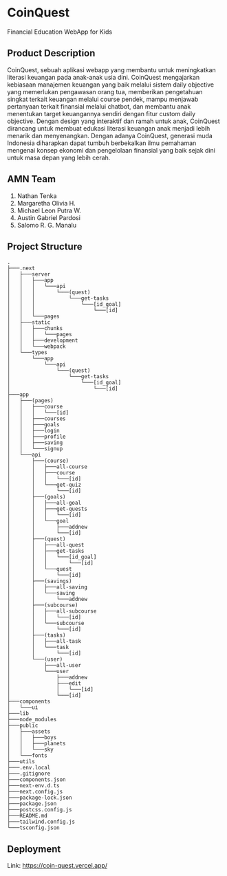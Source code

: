 # CoinQuest
Financial Education WebApp for Kids

## Product Description
CoinQuest, sebuah aplikasi webapp yang membantu untuk meningkatkan literasi keuangan pada anak-anak usia dini. CoinQuest mengajarkan kebiasaan manajemen keuangan yang baik melalui sistem daily objective yang memerlukan pengawasan orang tua, memberikan pengetahuan singkat terkait keuangan melalui course pendek, mampu menjawab pertanyaan terkait finansial melalui chatbot, dan membantu anak menentukan target keuangannya sendiri dengan fitur custom daily objective.  Dengan design yang interaktif dan ramah untuk anak, CoinQuest dirancang untuk membuat edukasi literasi keuangan anak menjadi lebih menarik dan menyenangkan. Dengan adanya CoinQuest, generasi muda Indonesia diharapkan dapat tumbuh berbekalkan ilmu pemahaman mengenai konsep ekonomi dan pengelolaan finansial yang baik sejak dini untuk masa depan yang lebih cerah.

## AMN Team
1. Nathan Tenka
2. Margaretha Olivia H.
3. Michael Leon Putra W.
4. Austin Gabriel Pardosi
5. Salomo R. G. Manalu

## Project Structure
```
.
├───.next
│   ├───server
│   │   ├───app
│   │   │   └───api
│   │   │       └───(quest)
│   │   │           └───get-tasks
│   │   │               └───[id_goal]
│   │   │                   └───[id]
│   │   └───pages
│   ├───static
│   │   ├───chunks
│   │   │   └───pages
│   │   ├───development
│   │   └───webpack
│   └───types
│       └───app
│           └───api
│               └───(quest)
│                   └───get-tasks
│                       └───[id_goal]
│                           └───[id]
├───app
│   ├───(pages)
│   │   ├───course
│   │   │   └───[id]
│   │   ├───courses
│   │   ├───goals
│   │   ├───login
│   │   ├───profile
│   │   ├───saving
│   │   └───signup
│   └───api
│       ├───(course)
│       │   ├───all-course
│       │   ├───course
│       │   │   └───[id]
│       │   └───get-quiz
│       │       └───[id]
│       ├───(goals)
│       │   ├───all-goal
│       │   ├───get-quests
│       │   │   └───[id]
│       │   └───goal
│       │       ├───addnew
│       │       └───[id]
│       ├───(quest)
│       │   ├───all-quest
│       │   ├───get-tasks
│       │   │   └───[id_goal]
│       │   │       └───[id]
│       │   └───quest
│       │       └───[id]
│       ├───(savings)
│       │   ├───all-saving
│       │   └───saving
│       │       └───addnew
│       ├───(subcourse)
│       │   ├───all-subcourse
│       │   │   └───[id]
│       │   └───subcourse
│       │       └───[id]
│       ├───(tasks)
│       │   ├───all-task
│       │   └───task
│       │       └───[id]
│       └───(user)
│           ├───all-user
│           └───user
│               ├───addnew
│               ├───edit
│               │   └───[id]
│               └───[id]
├───components
│   └───ui
├───lib
├───node_modules
├───public
│   ├───assets
│   │   ├───boys
│   │   ├───planets
│   │   └───sky
│   └───fonts
├───utils
├───.env.local
├───.gitignore
├───components.json
├───next-env.d.ts
├───next.config.js
├───package-lock.json
├───package.json
├───postcss.config.js
├───README.md
├───tailwind.config.js
└───tsconfig.json
```

## Deployment
Link: https://coin-quest.vercel.app/
